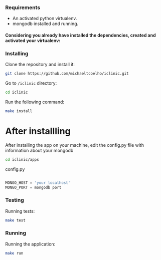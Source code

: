 ### Requirements

* An activated python virtualenv.
* mongodb installed and running.

#### Considering you already have installed the dependencies, created and activated your virtualenv:


### Installing

Clone the repository and install it:

```bash 
git clone https://github.com/michaeltcoelho/iclinic.git
```

Go to `/iclinic` directory:

```bash
cd iclinic
```

Run the following command:

```bash
make install
```

# After installling

After installing the app on your machine, edit the config.py file with information about your mongodb

```bash
cd iclinic/apps
```

config.py

```python

MONGO_HOST = 'your localhost'
MONGO_PORT = mongodb port
```

### Testing

Running tests:

```bash
make test
```

### Running

Running the application:

```bash
make run
```